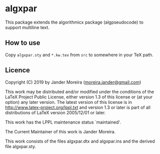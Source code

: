 # algxpar
This package extends the algorithmicx package (algpseudocode) to support multiline text.

## How to use
Copy `algxpar.sty` and `*.kw.tex` from `src` to somewhere in your TeX path.

## Licence
Copyright (C) 2019 by Jander Moreira (moreira.jander@gmail.com)

This work may be distributed and/or modified under the
conditions of the LaTeX Project Public License, either version 1.3
of this license or (at your option) any later version.
The latest version of this license is in
   http://www.latex-project.org/lppl.txt
and version 1.3 or later is part of all distributions of LaTeX
version 2005/12/01 or later.

This work has the LPPL maintenance status `maintained'.

The Current Maintainer of this work is Jander Moreira.

This work consists of the files algxpar.dtx and algxpar.ins
and the derived file algxpar.sty.
